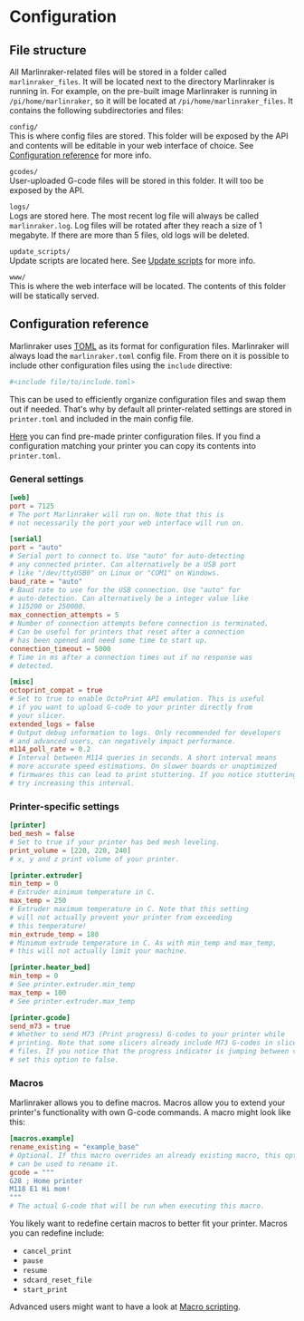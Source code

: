 # Configuration

## File structure

All Marlinraker-related files will be stored in a folder called ``marlinraker_files``.
It will be located next to the directory Marlinraker is running in. For example, on the
pre-built image Marlinraker is running in ``/pi/home/marlinraker``, so it will be located
at ``/pi/home/marlinraker_files``. It contains the following subdirectories and files:

``config/``<br>
This is where config files are stored. This folder will be exposed by the API and contents will
be editable in your web interface of choice. See [Configuration reference](#configuration-reference) for more info.

``gcodes/``<br>
User-uploaded G-code files will be stored in this folder. It will too be exposed by the API.

``logs/``<br>
Logs are stored here. The most recent log file will always be called ``marlinraker.log``.
Log files will be rotated after they reach a size of 1 megabyte. If there are more than
5 files, old logs will be deleted.

``update_scripts/``<br>
Update scripts are located here. See [Update scripts](advanced/update_manager.md) for more info.

``www/``<br>
This is where the web interface will be located. The contents of this folder will be
statically served.

## Configuration reference

Marlinraker uses [TOML](https://toml.io/) as its format for configuration files. Marlinraker 
will always load the `marlinraker.toml` config file. From there on it is possible to
include other configuration files using the `include` directive:

```toml
#<include file/to/include.toml>
```

This can be used to efficiently organize configuration files and swap them out if needed.
That's why by default all printer-related settings are stored in `printer.toml` and
included in the main config file.

[Here](https://github.com/pauhull/marlinraker/tree/master/config/printers) you can find 
pre-made printer configuration files. If you find a configuration matching your printer
you can copy its contents into `printer.toml`.

### General settings

```toml
[web]
port = 7125
# The port Marlinraker will run on. Note that this is
# not necessarily the port your web interface will run on.

[serial]
port = "auto"
# Serial port to connect to. Use "auto" for auto-detecting
# any connected printer. Can alternatively be a USB port
# like "/dev/ttyUSB0" on Linux or "COM1" on Windows.
baud_rate = "auto"
# Baud rate to use for the USB connection. Use "auto" for
# auto-detection. Can alternatively be a integer value like
# 115200 or 250000.
max_connection_attempts = 5
# Number of connection attempts before connection is terminated.
# Can be useful for printers that reset after a connection
# has been opened and need some time to start up.
connection_timeout = 5000
# Time in ms after a connection times out if no response was
# detected.

[misc]
octoprint_compat = true
# Set to true to enable OctoPrint API emulation. This is useful
# if you want to upload G-code to your printer directly from
# your slicer.
extended_logs = false
# Output debug information to logs. Only recommended for developers
# and advanced users, can negatively impact performance.
m114_poll_rate = 0.2
# Interval between M114 queries in seconds. A short interval means
# more accurate speed estimations. On slower boards or unoptimized 
# firmwares this can lead to print stuttering. If you notice stuttering,
# try increasing this interval.
```

### Printer-specific settings
```toml
[printer]
bed_mesh = false
# Set to true if your printer has bed mesh leveling.
print_volume = [220, 220, 240]
# x, y and z print volume of your printer.

[printer.extruder]
min_temp = 0
# Extruder minimum temperature in C.
max_temp = 250
# Extruder maximum temperature in C. Note that this setting
# will not actually prevent your printer from exceeding
# this temperature!
min_extrude_temp = 180
# Minimum extrude temperature in C. As with min_temp and max_temp,
# this will not actually limit your machine.

[printer.heater_bed]
min_temp = 0
# See printer.extruder.min_temp
max_temp = 100
# See printer.extruder.max_temp

[printer.gcode]
send_m73 = true
# Whether to send M73 (Print progress) G-codes to your printer while
# printing. Note that some slicers already include M73 G-codes in sliced
# files. If you notice that the progress indicator is jumping between values,
# set this option to false.
```

### Macros

Marlinraker allows you to define macros. Macros allow you to extend your
printer's functionality with own G-code commands. A macro might look like
this:

```toml
[macros.example]
rename_existing = "example_base"
# Optional. If this macro overrides an already existing macro, this option
# can be used to rename it.
gcode = """
G28 ; Home printer
M118 E1 Hi mom!
"""
# The actual G-code that will be run when executing this macro. 
```

You likely want to redefine certain macros to better fit your printer. Macros
you can redefine include:

- `cancel_print`
- `pause`
- `resume`
- `sdcard_reset_file`
- `start_print`

Advanced users might want to have a look at [Macro scripting](advanced/macro_scripting.md).